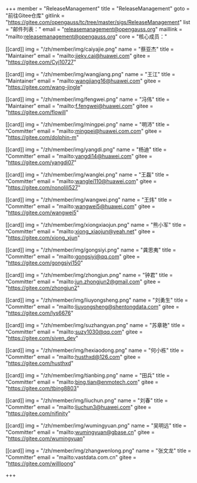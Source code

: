﻿+++
member = "ReleaseManagement"
title = "ReleaseManagement"
goto = "前往Gitee仓库"
gitlink = "https://gitee.com/opengauss/tc/tree/master/sigs/ReleaseManagement"
list = "邮件列表："
email = "releasemanagement@opengauss.org"
maillink = "mailto:releasemanagement@opengauss.org"
core = "核心成员："

[[card]]
    img = "/zh/member/img/caiyajie.png"
    name = "蔡亚杰"
    title = "Maintainer"
    email = "mailto:jieky.cai@huawei.com"
    gitee = "https://gitee.com/Cyj10727"

[[card]]
img = "/zh/member/img/wangjiang.png"
name = "王江"
title = "Maintainer"
email = "mailto:wangjiang16@huawei.com"
gitee = "https://gitee.com/wang-jingle"


[[card]]
img = "/zh/member/img/fengwei.png"
name = "冯伟"
title = "Maintainer"
email = "mailto:f.fengwei@huawei.com"
gitee = "https://gitee.com/flowill"


[[card]]
img = "/zh/member/img/mingpei.png"
name = "明沛"
title = "Committer"
email = "mailto:mingpei@huawei.com.com"
gitee = "https://gitee.com/dolphin-m"

[[card]]
img = "/zh/member/img/yangdi.png"
name = "杨迪"
title = "Committer"
email = "mailto:yangdi14@huawei.com"
gitee = "https://gitee.com/yangdi07"

[[card]]
img = "/zh/member/img/wanglei.png"
name = "王磊"
title = "Committer"
email = "mailto:wanglei110@huawei.com"
gitee = "https://gitee.com/nonolili527"

[[card]]
img = "/zh/member/img/wangwei.png"
name = "王炜"
title = "Committer"
email = "mailto:wangwei5@huawei.com"
gitee = "https://gitee.com/wangwei5"

[[card]]
img = "/zh/member/img/xiongxiaojun.png"
name = "熊小军"
title = "Committer"
email = "mailto:xiong_xiaojun@yeah.net"
gitee = "https://gitee.com/xiong_xjun"

[[card]]
img = "/zh/member/img/gongsiyi.png"
name = "龚思夷"
title = "Committer"
email = "mailto:gongsiyi@qq.com"
gitee = "https://gitee.com/gongsiyi150"

[[card]]
img = "/zh/member/img/zhongjun.png"
name = "钟君"
title = "Committer"
email = "mailto:jun.zhongjun2@gmail.com"
gitee = "https://gitee.com/zhongjun2"

[[card]]
img = "/zh/member/img/liuyongsheng.png"
name = "刘勇生"
title = "Committer"
email = "mailto:liuyongsheng@shentongdata.com"
gitee = "https://gitee.com/lys6676"

[[card]]
img = "/zh/member/img/suzhangyan.png"
name = "苏章艳"
title = "Committer"
email = "mailto:suzy1030@qq.com"
gitee = "https://gitee.com/siven_dev"

[[card]]
img = "/zh/member/img/hexiaodong.png"
name = "何小栋"
title = "Committer"
email = "mailto:husthxd@126.com"
gitee = "https://gitee.com/husthxd"

[[card]]
img = "/zh/member/img/tianbing.png"
name = "田兵"
title = "Committer"
email = "mailto:bing.tian@enmotech.com"
gitee = "https://gitee.com/tbing8803"

[[card]]
img = "/zh/member/img/liuchun.png"
name = "刘春"
title = "Committer"
email = "mailto:liuchun3@huawei.com"
gitee = "https://gitee.com/nifinity"

[[card]]
img = "/zh/member/img/wumingyuan.png"
name = "吴明远"
title = "Committer"
email = "mailto:wumingyuan@gbase.cn"
gitee = "https://gitee.com/wumingyuan"

[[card]]
img = "/zh/member/img/zhangwenlong.png"
name = "张文龙"
title = "Committer"
email = "mailto:vastdata.com.cn"
gitee = "https://gitee.com/willloong"


+++